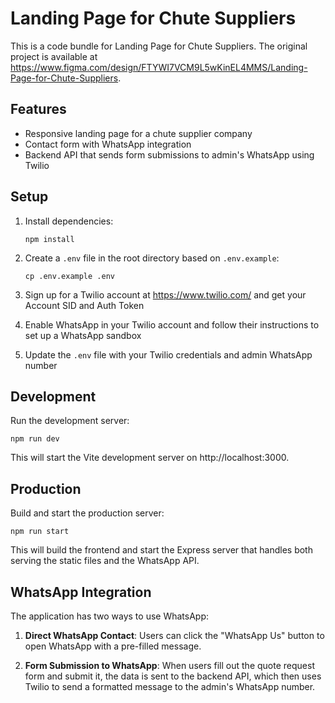 
# Landing Page for Chute Suppliers

This is a code bundle for Landing Page for Chute Suppliers. The original project is available at https://www.figma.com/design/FTYWI7VCM9L5wKinEL4MMS/Landing-Page-for-Chute-Suppliers.

## Features

- Responsive landing page for a chute supplier company
- Contact form with WhatsApp integration
- Backend API that sends form submissions to admin's WhatsApp using Twilio

## Setup

1. Install dependencies:
   ```
   npm install
   ```

2. Create a `.env` file in the root directory based on `.env.example`:
   ```
   cp .env.example .env
   ```

3. Sign up for a Twilio account at https://www.twilio.com/ and get your Account SID and Auth Token

4. Enable WhatsApp in your Twilio account and follow their instructions to set up a WhatsApp sandbox

5. Update the `.env` file with your Twilio credentials and admin WhatsApp number

## Development

Run the development server:
```
npm run dev
```

This will start the Vite development server on http://localhost:3000.

## Production

Build and start the production server:
```
npm run start
```

This will build the frontend and start the Express server that handles both serving the static files and the WhatsApp API.

## WhatsApp Integration

The application has two ways to use WhatsApp:

1. **Direct WhatsApp Contact**: Users can click the "WhatsApp Us" button to open WhatsApp with a pre-filled message.

2. **Form Submission to WhatsApp**: When users fill out the quote request form and submit it, the data is sent to the backend API, which then uses Twilio to send a formatted message to the admin's WhatsApp number.
  